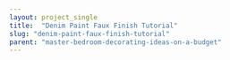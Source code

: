 ```yaml
---
layout: project_single
title:  "Denim Paint Faux Finish Tutorial"
slug: "denim-paint-faux-finish-tutorial"
parent: "master-bedroom-decorating-ideas-on-a-budget"
---
```

 